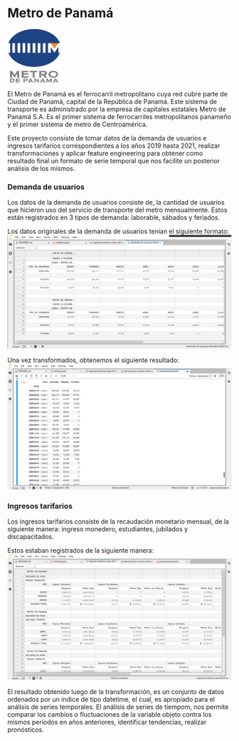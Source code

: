 # Metro de Panamá
<img src="https://github.com/PabloJRW/metro-de-panama/blob/main/img/Metro_de_Panama_Logo.svg" width="120" height="120"/>


El Metro de Panamá es el ferrocarril metropolitano cuya red cubre parte de Ciudad de Panamá, capital de la República de Panamá. Este sistema de transporte es administrado por la empresa de capitales estatales Metro de Panamá S.A. Es el primer sistema de ferrocarriles metropolitanos panameño y el primer sistema de metro de Centroamérica. 

Este proyecto consiste de tomar datos de la demanda de usuarios e ingresos tarifarios correspondientes a los años 2019 hasta 2021, realizar transformaciones y aplicar feature engineering para obtener como resultado final un formato de serie temporal que nos facilite un posterior análisis de los mismos.

### Demanda de usuarios
Los datos de la demanda de usuarios consiste de, la cantidad de usuarios que hicieron uso del servicio de transporte del metro mensualmente. Estos están registrados en 3 tipos de demanda: laborable, sábados y feriados.  

Los datos originales de la demanda de usuarios tenían el siguiente formato:
<img src="https://github.com/PabloJRW/metro-de-panama/blob/main/img/demanda_datos_originales.png"/>

Una vez transformados, obtenemos el siguiente resultado:
<img src="https://github.com/PabloJRW/metro-de-panama/blob/main/img/demanda_datos_transformados.png"/>

### Ingresos tarifarios
Los ingresos tarifarios consiste de la recaudación monetario mensual, de la siguiente manera: ingreso monedero, estudiantes, jubilados y discapacitados.

Estos estaban registrados de la siguiente manera:
<img src="https://github.com/PabloJRW/metro-de-panama/blob/main/img/ingresos_datos_originales.png"/>


El resultado obtenido luego de la transformación, es un conjunto de datos ordenados por un índice de tipo datetime, el cual, es apropiado para el análisis de series temporales. El análisis de series de tiempom, nos permite comparar los cambios o fluctuaciones de la variable objeto contra los mismos períodos en años anteriores, identificar tendencias, realizar pronósticos. 
